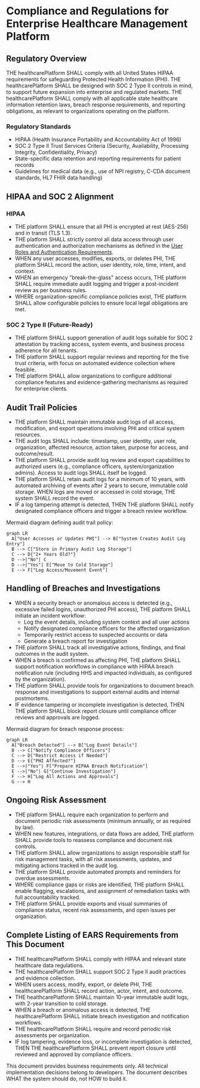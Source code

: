 # Compliance and Regulations for Enterprise Healthcare Management Platform

## Regulatory Overview

THE healthcarePlatform SHALL comply with all United States HIPAA requirements for safeguarding Protected Health Information (PHI). THE healthcarePlatform SHALL be designed with SOC 2 Type II controls in mind, to support future expansion into enterprise and regulated markets. THE healthcarePlatform SHALL comply with all applicable state healthcare information retention laws, breach response requirements, and reporting obligations, as relevant to organizations operating on the platform.

### Regulatory Standards
- HIPAA (Health Insurance Portability and Accountability Act of 1996)
- SOC 2 Type II Trust Services Criteria (Security, Availability, Processing Integrity, Confidentiality, Privacy)
- State-specific data retention and reporting requirements for patient records
- Guidelines for medical data (e.g., use of NPI registry, C-CDA document standards, HL7 FHIR data handling)

## HIPAA and SOC 2 Alignment

### HIPAA
- THE platform SHALL ensure that all PHI is encrypted at rest (AES-256) and in transit (TLS 1.3).
- THE platform SHALL strictly control all data access through user authentication and authorization mechanisms as defined in the [User Roles and Authentication Requirements](./02-user-roles-and-authentication.md).
- WHEN any user accesses, modifies, exports, or deletes PHI, THE platform SHALL record the action, user identity, role, time, intent, and context.
- WHEN an emergency "break-the-glass" access occurs, THE platform SHALL require immediate audit logging and trigger a post-incident review as per business rules.
- WHERE organization-specific compliance policies exist, THE platform SHALL allow configurable policies to ensure local legal obligations are met.

### SOC 2 Type II (Future-Ready)
- THE platform SHALL support generation of audit logs suitable for SOC 2 attestation by tracking access, system events, and business process adherence for all tenants.
- THE platform SHALL support regular reviews and reporting for the five trust criteria, with focus on automated evidence collection where feasible.
- THE platform SHALL allow organizations to configure additional compliance features and evidence-gathering mechanisms as required for enterprise clients.

## Audit Trail Policies

- THE platform SHALL maintain immutable audit logs of all access, modification, and export operations involving PHI and critical system resources.
- THE audit logs SHALL include: timestamp, user identity, user role, organization, affected resource, action taken, purpose for access, and outcome/result.
- THE platform SHALL provide audit log review and export capabilities to authorized users (e.g., compliance officers, system/organization admins). Access to audit logs SHALL itself be logged.
- THE platform SHALL retain audit logs for a minimum of 10 years, with automated archiving of events after 2 years to secure, immutable cold storage. WHEN logs are moved or accessed in cold storage, THE system SHALL record the event.
- IF a log tampering attempt is detected, THEN THE platform SHALL notify designated compliance officers and trigger a breach review workflow.

Mermaid diagram defining audit trail policy:

```mermaid
graph LR
  A["User Accesses or Updates PHI"] --> B["System Creates Audit Log Entry"]
  B --> C["Store in Primary Audit Log Storage"]
  C --> D{"2+ Years Old?"}
  D -->|"No"| C
  D -->|"Yes"| E["Move to Cold Storage"]
  E --> F["Log Access/Movement Event"]
```

## Handling of Breaches and Investigations

- WHEN a security breach or anomalous access is detected (e.g., excessive failed logins, unauthorized PHI access), THE platform SHALL initiate an incident workflow:
  - Log the event details, including system context and all user actions
  - Notify designated compliance officers for the affected organization
  - Temporarily restrict access to suspected accounts or data
  - Generate a breach report for investigation
- THE platform SHALL track all investigative actions, findings, and final outcomes in the audit system.
- WHEN a breach is confirmed as affecting PHI, THE platform SHALL support notification workflows in compliance with HIPAA breach notification rule (including HHS and impacted individuals, as configured by the organization).
- THE platform SHALL provide tools for organizations to document breach response and investigations to support external audits and internal postmortems.
- IF evidence tampering or incomplete investigation is detected, THEN THE platform SHALL block report closure until compliance officer reviews and approvals are logged.

Mermaid diagram for breach response process:

```mermaid
graph LR
  A["Breach Detected"] --> B["Log Event Details"]
  B --> C["Notify Compliance Officers"]
  C --> D["Restrict Access if Needed"]
  D --> E{"PHI Affected?"}
  E -->|"Yes"| F["Prepare HIPAA Breach Notification"]
  E -->|"No"| G["Continue Investigation"]
  F --> H["Log All Actions and Approvals"]
  G --> H
```

## Ongoing Risk Assessment

- THE platform SHALL require each organization to perform and document periodic risk assessments (minimum annually, or as required by law).
- WHEN new features, integrations, or data flows are added, THE platform SHALL provide tools to reassess compliance and document risk controls.
- THE platform SHALL allow organizations to assign responsible staff for risk management tasks, with all risk assessments, updates, and mitigating actions tracked in the audit log.
- THE platform SHALL provide automated prompts and reminders for overdue assessments.
- WHERE compliance gaps or risks are identified, THE platform SHALL enable flagging, escalations, and assignment of remediation tasks with full accountability tracked.
- THE platform SHALL provide exports and visual summaries of compliance status, recent risk assessments, and open issues per organization.

## Complete Listing of EARS Requirements from This Document

- THE healthcarePlatform SHALL comply with HIPAA and relevant state healthcare data regulations.
- THE healthcarePlatform SHALL support SOC 2 Type II audit practices and evidence collection.
- WHEN users access, modify, export, or delete PHI, THE healthcarePlatform SHALL record action, actor, intent, and outcome.
- THE healthcarePlatform SHALL maintain 10-year immutable audit logs, with 2-year transition to cold storage.
- WHEN a breach or anomalous access is detected, THE healthcarePlatform SHALL initiate breach investigation and notification workflows.
- THE healthcarePlatform SHALL require and record periodic risk assessments per organization.
- IF log tampering, evidence loss, or incomplete investigation is detected, THEN THE healthcarePlatform SHALL prevent report closure until reviewed and approved by compliance officers.

This document provides business requirements only. All technical implementation decisions belong to developers. The document describes WHAT the system should do, not HOW to build it.
